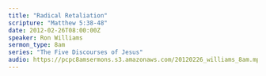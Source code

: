 ```yaml
---
title: "Radical Retaliation"
scripture: "Matthew 5:38-48"
date: 2012-02-26T08:00:00Z
speaker: Ron Williams
sermon_type: 8am
series: "The Five Discourses of Jesus"
audio: https://pcpc8amsermons.s3.amazonaws.com/20120226_williams_8am.mp3 
---
```



